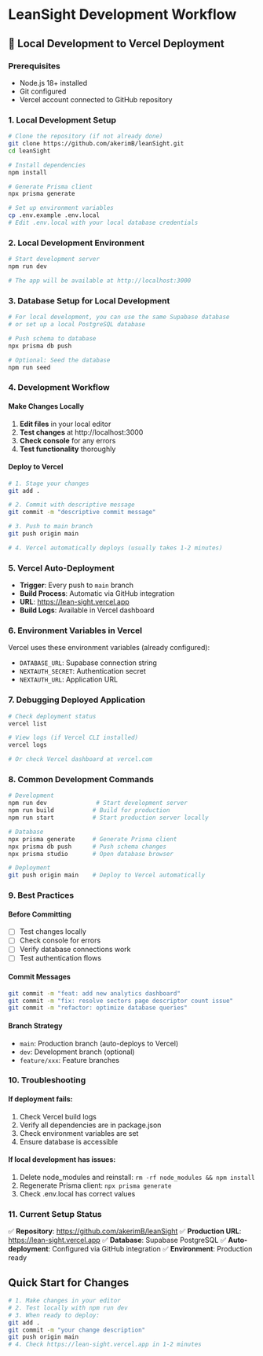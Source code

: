 # LeanSight Development Workflow

## 🚀 Local Development to Vercel Deployment

### Prerequisites
- Node.js 18+ installed
- Git configured
- Vercel account connected to GitHub repository

### 1. Local Development Setup

```bash
# Clone the repository (if not already done)
git clone https://github.com/akerimB/leanSight.git
cd leanSight

# Install dependencies
npm install

# Generate Prisma client
npx prisma generate

# Set up environment variables
cp .env.example .env.local
# Edit .env.local with your local database credentials
```

### 2. Local Development Environment

```bash
# Start development server
npm run dev

# The app will be available at http://localhost:3000
```

### 3. Database Setup for Local Development

```bash
# For local development, you can use the same Supabase database
# or set up a local PostgreSQL database

# Push schema to database
npx prisma db push

# Optional: Seed the database
npm run seed
```

### 4. Development Workflow

#### Make Changes Locally
1. **Edit files** in your local editor
2. **Test changes** at http://localhost:3000
3. **Check console** for any errors
4. **Test functionality** thoroughly

#### Deploy to Vercel
```bash
# 1. Stage your changes
git add .

# 2. Commit with descriptive message
git commit -m "descriptive commit message"

# 3. Push to main branch
git push origin main

# 4. Vercel automatically deploys (usually takes 1-2 minutes)
```

### 5. Vercel Auto-Deployment

- **Trigger**: Every push to `main` branch
- **Build Process**: Automatic via GitHub integration
- **URL**: https://lean-sight.vercel.app
- **Build Logs**: Available in Vercel dashboard

### 6. Environment Variables in Vercel

Vercel uses these environment variables (already configured):
- `DATABASE_URL`: Supabase connection string
- `NEXTAUTH_SECRET`: Authentication secret
- `NEXTAUTH_URL`: Application URL

### 7. Debugging Deployed Application

```bash
# Check deployment status
vercel list

# View logs (if Vercel CLI installed)
vercel logs

# Or check Vercel dashboard at vercel.com
```

### 8. Common Development Commands

```bash
# Development
npm run dev              # Start development server
npm run build           # Build for production
npm run start           # Start production server locally

# Database
npx prisma generate     # Generate Prisma client
npx prisma db push      # Push schema changes
npx prisma studio       # Open database browser

# Deployment
git push origin main    # Deploy to Vercel automatically
```

### 9. Best Practices

#### Before Committing
- [ ] Test changes locally
- [ ] Check console for errors
- [ ] Verify database connections work
- [ ] Test authentication flows

#### Commit Messages
```bash
git commit -m "feat: add new analytics dashboard"
git commit -m "fix: resolve sectors page descriptor count issue"
git commit -m "refactor: optimize database queries"
```

#### Branch Strategy
- `main`: Production branch (auto-deploys to Vercel)
- `dev`: Development branch (optional)
- `feature/xxx`: Feature branches

### 10. Troubleshooting

#### If deployment fails:
1. Check Vercel build logs
2. Verify all dependencies are in package.json
3. Check environment variables are set
4. Ensure database is accessible

#### If local development has issues:
1. Delete node_modules and reinstall: `rm -rf node_modules && npm install`
2. Regenerate Prisma client: `npx prisma generate`
3. Check .env.local has correct values

### 11. Current Setup Status

✅ **Repository**: https://github.com/akerimB/leanSight
✅ **Production URL**: https://lean-sight.vercel.app
✅ **Database**: Supabase PostgreSQL
✅ **Auto-deployment**: Configured via GitHub integration
✅ **Environment**: Production ready

## Quick Start for Changes

```bash
# 1. Make changes in your editor
# 2. Test locally with npm run dev
# 3. When ready to deploy:
git add .
git commit -m "your change description"
git push origin main
# 4. Check https://lean-sight.vercel.app in 1-2 minutes
``` 
